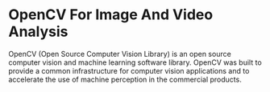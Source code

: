 # OpenCV For Image And Video Analysis
OpenCV (Open Source Computer Vision Library) is an open source computer vision and machine learning software library. OpenCV was built to provide a common infrastructure for computer vision applications and to accelerate the use of machine perception in the commercial products. 

